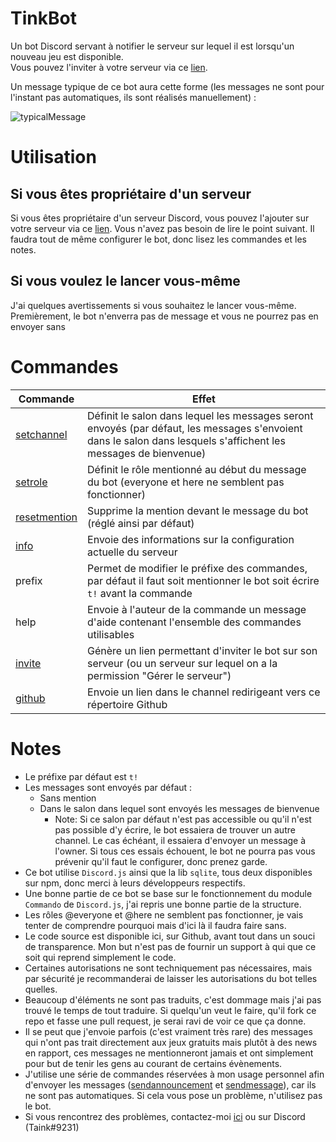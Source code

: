# TinkBot
Un bot Discord servant à notifier le serveur sur lequel il est lorsqu'un nouveau jeu est disponible.  
Vous pouvez l'inviter à votre serveur via ce [lien](https://discordapp.com/oauth2/authorize?client_id=524395758959591425&permissions=268651536&scope=bot).

Un message typique de ce bot aura cette forme (les messages ne sont pour l'instant pas automatiques, ils sont réalisés manuellement) :

![typicalMessage](https://i.imgur.com/cq6ydWg.png)

# Utilisation
## Si vous êtes propriétaire d'un serveur
Si vous êtes propriétaire d'un serveur Discord, vous pouvez l'ajouter sur votre serveur via ce [lien](https://discordapp.com/oauth2/authorize?client_id=524395758959591425&permissions=268651536&scope=bot). Vous n'avez pas besoin de lire le point suivant. Il faudra tout de même configurer le bot, donc lisez les commandes et les notes.
## Si vous voulez le lancer vous-même
J'ai quelques avertissements si vous souhaitez le lancer vous-même. Premièrement, le bot n'enverra pas de message et vous ne pourrez pas en envoyer sans 

# Commandes
Commande | Effet
---------|-------
[setchannel](https://github.com/Taink/TinkBot/blob/master/commands/jeux-gratuits/setchannel.js)|Définit le salon dans lequel les messages seront envoyés (par défaut, les messages s'envoient dans le salon dans lesquels s'affichent les messages de bienvenue)
[setrole](https://github.com/Taink/TinkBot/blob/master/commands/jeux-gratuits/setrole.js)|Définit le rôle mentionné au début du message du bot (everyone et here ne semblent pas fonctionner)
[resetmention](https://github.com/Taink/TinkBot/blob/master/commands/jeux-gratuits/resetmention.js)|Supprime la mention devant le message du bot (réglé ainsi par défaut)
[info](https://github.com/Taink/TinkBot/blob/master/commands/jeux-gratuits/info.js)|Envoie des informations sur la configuration actuelle du serveur
prefix|Permet de modifier le préfixe des commandes, par défaut il faut soit mentionner le bot soit écrire `t!` avant la commande
help|Envoie à l'auteur de la commande un message d'aide contenant l'ensemble des commandes utilisables
[invite](https://github.com/Taink/TinkBot/blob/master/commands/autres/invite.js)|Génère un lien permettant d'inviter le bot sur son serveur (ou un serveur sur lequel on a la permission "Gérer le serveur")
[github](https://github.com/Taink/TinkBot/blob/master/commands/autres/github.js)|Envoie un lien dans le channel redirigeant vers ce répertoire Github

# Notes
* Le préfixe par défaut est `t!`
* Les messages sont envoyés par défaut :
  * Sans mention
  * Dans le salon dans lequel sont envoyés les messages de bienvenue
    * Note: Si ce salon par défaut n'est pas accessible ou qu'il n'est pas possible d'y écrire, le bot essaiera de trouver un autre channel. Le cas échéant, il essaiera d'envoyer un message à l'owner. Si tous ces essais échouent, le bot ne pourra pas vous prévenir qu'il faut le configurer, donc prenez garde.
* Ce bot utilise `Discord.js` ainsi que la lib `sqlite`, tous deux disponibles sur npm, donc merci à leurs développeurs respectifs.
* Une bonne partie de ce bot se base sur le fonctionnement du module `Commando` de `Discord.js`, j'ai repris une bonne partie de la structure.
* Les rôles @everyone et @here ne semblent pas fonctionner, je vais tenter de comprendre pourquoi mais d'ici là il faudra faire sans.
* Le code source est disponible ici, sur Github, avant tout dans un souci de transparence. Mon but n'est pas de fournir un support à qui que ce soit qui reprend simplement le code.
* Certaines autorisations ne sont techniquement pas nécessaires, mais par sécurité je recommanderai de laisser les autorisations du bot telles quelles.
* Beaucoup d'éléments ne sont pas traduits, c'est dommage mais j'ai pas trouvé le temps de tout traduire. Si quelqu'un veut le faire, qu'il fork ce repo et fasse une pull request, je serai ravi de voir ce que ça donne.
* Il se peut que j'envoie parfois (c'est vraiment très rare) des messages qui n'ont pas trait directement aux jeux gratuits mais plutôt à des news en rapport, ces messages ne mentionneront jamais et ont simplement pour but de tenir les gens au courant de certains évènements.
* J'utilise une série de commandes réservées à mon usage personnel afin d'envoyer les messages ([sendannouncement](https://github.com/Taink/TinkBot/blob/master/commands/jeux-gratuits/sendannouncement.js) et [sendmessage](https://github.com/Taink/TinkBot/blob/master/commands/jeux-gratuits/sendmessage.js)), car ils ne sont pas automatiques. Si cela vous pose un problème, n'utilisez pas le bot.
* Si vous rencontrez des problèmes, contactez-moi [ici](https://github.com/Taink/TinkBot/issues) ou sur Discord (Taink#9231)
